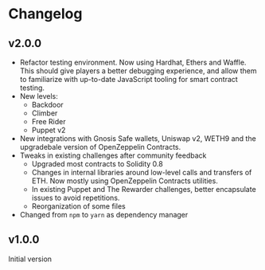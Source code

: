 # Changelog

## v2.0.0

- Refactor testing environment. Now using Hardhat, Ethers and Waffle. This should give players a better debugging experience, and allow them to familiarize with up-to-date JavaScript tooling for smart contract testing.
- New levels:
  - Backdoor
  - Climber
  - Free Rider
  - Puppet v2
- New integrations with Gnosis Safe wallets, Uniswap v2, WETH9 and the upgradebale version of OpenZeppelin Contracts.
- Tweaks in existing challenges after community feedback
  - Upgraded most contracts to Solidity 0.8
  - Changes in internal libraries around low-level calls and transfers of ETH. Now mostly using OpenZeppelin Contracts utilities.
  - In existing Puppet and The Rewarder challenges, better encapsulate issues to avoid repetitions.
  - Reorganization of some files
- Changed from `npm` to `yarn` as dependency manager

## v1.0.0

Initial version
